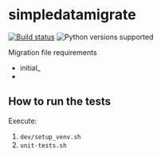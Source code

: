# simpledatamigrate

[![Build status](https://secure.travis-ci.com/aleasoluciones/simpledatamigrate.svg?branch=master)](https://secure.travis-ci.com/aleasoluciones/simpledatamigrate) ![Python versions supported](https://img.shields.io/badge/supports%20python-2.7%20%7C%203.4%20%7C%203.5%20%7C%203.6%20%7C%203.7-blue.svg)

Migration file requirements
  * initial_<ver1>
  * <ver1>_<ver2>_<whatever>



## How to run the tests
Execute:
1. `dev/setup_venv.sh`
2. `unit-tests.sh`
